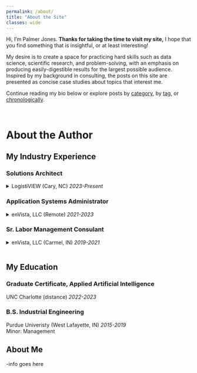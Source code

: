 ```yaml
---
permalink: /about/
title: "About the Site"
classes: wide
---
```


Hi, I’m Palmer Jones. **Thanks for taking the time to visit my site,** I hope that you find something that is insightful, or at least interesting!

My desire is to create a space for practicing hard skills such as data science, scientific research, and problem-solving, with an emphasis on producing easily-digestible results for the largest possible audience. Inspired by my background in consulting, the posts on this site are presented as concise case studies about topics that interest me.

Continue reading my bio below or explore posts by [category](/categories/), by [tag](/tags/), or [chronologically](/posts/).

<br>

# About the Author
## My Industry Experience

<h3>Solutions Architect</h3>
<details>
  <summary>LogistiVIEW (Cary, NC) <i>2023-Present</i></summary>

As I continued to take a more prominent role in <b>pre-sales</b> and pursued <b>ongoing education in Applied Artificial Intelligence</b>, I redirected my focus towards opportunities in the platform development segment of the Supply Chain software industry rather than in consulting. I saw that LogistiVIEW was an <b>emerging leader in the Warehouse Execution System segment</b> that had proven real-world value with launch customers and was ready to take the next steps to replicate those successes at scale. I joined the small, dynamic team as a <b>Solutions Architect</b> where I focus on using our platform to <b>meet the needs of both our existing and prospective customers</b>. I was challenged to quickly learn our wide-ranging and nuanced platform while also <b>developing close relationships</b> throughout the organization as well as with our customers. Working with a dedicated, engaging team that <b>puts customers first</b> and takes the time to <b>truly understand their challenges</b> made this process extraordinarily straightforward and allowed me to quickly add value.
<br><br>
Working on a small team is incredibly rewarding because I know everyone at the company well and always know who to go to for information. This has proven to be extremely helpful when I'm <b>executing demos</b> or need to <b>answer customer questions</b> in the pre-sales process. Working on a small team also means that I get to <b>wear many hats</b> and <b>work cross-functionally</b> while emphasizing effective communication across the organization. Beyond visting prospective customers, executing demos, and creating proposals as a pre-sales engineers, a typical day could see me partnering with existing customers, standardizing deliverables, and designing and testing platform enhancements. Recently I've had the opportunity to apply the Applied Artificial Intelligence graduate certificate that I completed to an <b>ongoing AI/ML project</b> within the distribution network a Fortune 500 customer.

</details>

<h3>Application Systems Administrator</h3>
<details>
  <summary>enVista, LLC (Remote) <i>2021-2023</i></summary>

Working with our <b>in-house Labor Management System</b> also afforded me the opportunity to take my passion for programming beyond Excel by working on the technical side of the platform as an <b>Application System Administrator</b>. As our emerging solution gained traction with clients with larger facilities, there arose a <b>pressing need to overhaul our travel mapping algorithm</b> to support sites with thousands of storage locations. After hearing about the growing issue from my fellow associates onsite at a new client's very large facility, I <b>proactively designed and built a solution</b> that incorporated modern pathfinding algorithms while <b>maintaining compatibility</b> with our legacy user interface. The result was an algorithm that produced more accurate travel calculations <b>over 1000 times faster</b> than our existing solution. Bundling the solution into one simple html file made it easy for our associates to use and available when they were offline, a frequent occurance while travelling or at a rural client site. An added benefit of this new logic is it allowed calculations to happen "on the fly" which drastically reduced the storage requirements needed for our servers. This role also allowed me to take <b>ownership of our training process for new teammates</b> that joined our team. Not only did this give me the opportunity to practice effective teaching techniques and technical documentation, it also allowed me to <b>form a connection with every member of our team</b>. I took great pride in being one of the first people others would turn to if they had a question, whether related to my expertise with our software or not. <i>If I don't know the answer, I'll certainly find out who does!</i> Having this close connection was especially important when supporting our largest customer, a <b>Fortune 50 beverage distributor</b> with over 300 North American locations using our software. My experience with this in-house software served as an amazing learning experience and it fueled my desire to pursue my next opportunity outside of consulting with a platform-focused supply chain company.

</details>

<h3>Sr. Labor Management Consulant</h3>
<details>
  <summary>enVista, LLC (Carmel, IN) <i>2019-2021</i></summary>

I started my Supply Chain career in <b>Labor Management Consulting</b> implementing both in-house and third-party solutions for clients. I found LM to be a great sector for early career development for a few reasons. Since labor accounts for such a large portion or most facility's operating costs, <b>small increases</b> in effeciency brought on by an aspiring engineer can have an <b>outsized impact</b> on the bottom-line. Given the extensive variability in job functions for floor associates between companies, finding solutions that increase efficiency require aptitudes for <b>creativity</b> and <b>iterative problem-solving</b>. Maybe most importantly, working in Labor Management requires <b>communicating with all levels of the corporate structure</b>: from floor associates to VPs and above. I often found that the best ideas came from the floor associaties; my role was to simply <b>act as a voice</b> for them and to find the overlap between their ideas and the constraints of the Warehouse Management System or Enterprise Resource Planning System. Additionally, I greatly enjoyed working as a consultant because it afforded me the opporunity see a myriad of different operating environments, giving me experiences with different industries. <i>Nothing replaces seeing an operation with your own two eyes!</i>

</details><br>

## My Education
### Graduate Certificate, Applied Artificial Intelligence
UNC Charlotte (distance) *2022-2023*

### B.S. Industrial Engineering
Purdue Univeristy (West Lafayette, IN) *2015-2019*\
Minor: Management

## About Me
-info goes here
